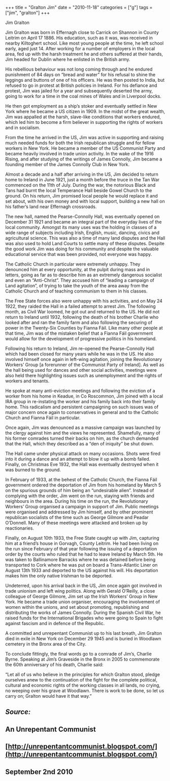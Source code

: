 +++
title = "Gralton Jim"
date = "2010-11-18"
categories = ["g"]
tags = ["jim", "gralton"]
+++

Jim Gralton  
  
Jim Gralton was born in Effernagh close to Carrick on Shannon in County Leitrim on April 17 1886. His education, such as it was, was received in nearby Kiltoghert school. Like most young people at the time, he left school early, aged just 14. After working for a number of employers in the local area, fed up with the harsh treatment he and others suffered at their hands, Jim headed for Dublin where he enlisted in the British army.  
  
His rebellious behaviour was not long coming through and he endured punishment of 84 days on “bread and water” for his refusal to shine the leggings and buttons of one of his officers. He was then posted to India, but refused to go in protest at British policies in Ireland. For his defiance and protest, Jim was jailed for a year and subsequently deserted the army, going to work for a time in the coal mines of Wales and in Liverpool docks.  
  
He then got employment as a ship’s stoker and eventually settled in New York where he became a US citizen in 1909. In the midst of the great wealth, Jim was appalled at the harsh, slave-like conditions that workers endured, which led him to become a firm believer in supporting the rights of workers and in socialism.  
  
From the time he arrived in the US, Jim was active in supporting and raising much needed funds for both the Irish republican struggle and for fellow workers in New York. He became a member of the US Communist Party and became heavily involved in trade union activity. In the wake of the 1916 Rising, and after studying of the writings of James Connolly, Jim became a founding member of the James Connolly Club in New York.  
  
Almost a decade and a half after arriving in the US, Jim decided to return home to Ireland in June 1921, just a month before the truce in the Tan War commenced on the 11th of July. During the war, the notorious Black and Tans had burnt the local Temperance Hall beside Gowel Church to the ground. On his return, Jim promised local people he would replace it and set about, with his own money and with local support, building a new hall on his father’s land near Effernagh crossroads.  
  
The new hall, named the Pearse-Connolly Hall, was eventually opened on December 31 1921 and became an integral part of the everyday lives of the local community. Amongst its many uses was the holding in classes of a wide range of subjects including Irish, English, music, dancing, civics and agricultural science. This was also a time of many land disputes and the Hall was also used to hold Land Courts to settle many of these disputes. Despite the good work Jim was doing for his community and despite the valuable educational service that was been provided, not everyone was happy.  
  
The Catholic Church in particular were extremely unhappy. They denounced him at every opportunity, at the pulpit during mass and in letters, going as far as to describe him as an extremely dangerous socialist and even an “Anti-Christ”. They accused him of “leading a campaign of Land agitation”, of trying to take the youth of the area away from the Catholic Church and of teaching communism to them in his classes.  
  
The Free State forces also were unhappy with his activities, and on May 24 1922, they raided the Hall in a failed attempt to arrest Jim. The following month, as Civil War loomed, he got out and returned to the US. He did not return to Ireland until 1932, following the death of his brother Charlie who looked after and ran the family farm and also following the securing of power in the Twenty-Six Counties by Fianna Fáil. Like many other people at that time, Jim was of the mistaken belief that a Fianna Fáil government would allow for the development of progressive politics in his homeland.  
  
Following his return to Ireland, Jim re-opened the Pearse-Connolly Hall which had been closed for many years while he was in the US. He also involved himself once again in left-wing agitation, joining the Revolutionary Workers’ Group \[a forerunner of the Communist Party of Ireland\]. As well as the hall being used for dances and other social activities, meetings were also held there highlighting issues such as unemployment and the rights of workers and tenants.  
  
He spoke at many anti-eviction meetings and following the eviction of a worker from his home in Keadue, in Co Roscommon, Jim joined with a local IRA group in re-instating the worker and his family back into their family home. This radicalism and persistent campaigning on such issues was of major concern once again to conservatives in general and to the Catholic Church and Fianna Fáil in particular.  
  
Once again, Jim was denounced as a massive campaign was launched by the clergy against him and the views he represented. Shamefully, many of his former comrades turned their backs on him, as the church demanded that the Hall, which they described as a “den of iniquity” be shut down.  
  
The Hall came under physical attack on many occasions. Shots were fired into it during a dance and an attempt to blow it up with a bomb failed. Finally, on Christmas Eve 1932, the Hall was eventually destroyed when it was burned to the ground.  
  
In February of 1933, at the behest of the Catholic Church, the Fianna Fáil government ordered the deportation of Jim from his homeland by March 5 on the spurious grounds of him being an “undesirable alien”. Instead of complying with the order, Jim went on the run, staying with friends and neighbours in the area. During his time on the run, the Revolutionary Workers’ Group organised a campaign in support of Jim. Public meetings were organised and addressed by Jim himself, and by other prominent republican socialists of the time such as George Gilmore and Peadar O’Donnell. Many of these meetings were attacked and broken up by reactionaries.  
  
Finally, on August 10th 1933, the Free State caught up with Jim, capturing him at a friend’s house in Gorvagh, County Leitrim. He had been living on the run since February of that year following the issuing of a deportation order by the courts who ruled that he had to leave Ireland by March 5th. He was taken to Ballinamore Barracks where he was detained before being transported to Cork where he was put on board a Trans-Atlantic Liner on August 13th 1933 and deported to the US against his will. His deportation makes him the only native Irishman to be deported.

Undeterred, upon his arrival back in the US, Jim once again got involved in trade unionism and left wing politics. Along with Gerald O’Reilly, a close colleague of George Gilmore, Jim set up the Irish Workers’ Group in New York. He became a trade union organiser, encouraging the involvement of women within the unions, and set about promoting, republishing and distributing the works of James Connolly. During the Spanish Civil War, he raised funds for the International Brigades who were going to Spain to fight against fascism and in defence of the Republic.  
  
A committed and unrepentant Communist up to his last breath, Jim Gralton died in exile in New York on December 29 1945 and is buried in Woodlawn cemetery in the Bronx area of the City.  
  
To conclude fittingly, the final words go to a comrade of Jim’s, Charlie Byrne. Speaking at Jim’s Graveside in the Bronx in 2005 to commemorate the 60th anniversary of his death, Charlie said:  
  
“Let all of us who believe in the principles for which Gralton stood, pledge ourselves anew to the continuation of the fight for the complete political, cultural and economic rights of the working classes in all lands, no crying, no weeping over his grave at Woodlawn. There is work to be done, so let us carry on; Gralton would have it that way.”

## _Source:_

## An Unrepentant Communist

## [http://unrepentantcommunist.blogspot.com/](http://unrepentantcommunist.blogspot.com/)

## September 2nd 2010

